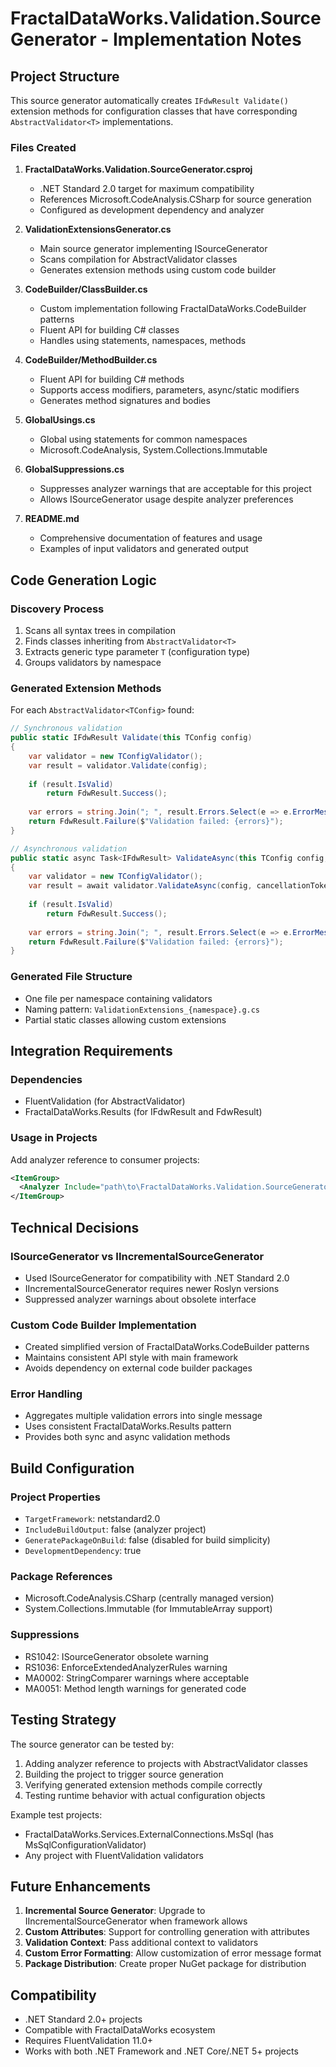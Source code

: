 # FractalDataWorks.Validation.SourceGenerator - Implementation Notes

## Project Structure

This source generator automatically creates `IFdwResult Validate()` extension methods for configuration classes that have corresponding `AbstractValidator<T>` implementations.

### Files Created

1. **FractalDataWorks.Validation.SourceGenerator.csproj**
   - .NET Standard 2.0 target for maximum compatibility
   - References Microsoft.CodeAnalysis.CSharp for source generation
   - Configured as development dependency and analyzer

2. **ValidationExtensionsGenerator.cs**
   - Main source generator implementing ISourceGenerator
   - Scans compilation for AbstractValidator<T> classes
   - Generates extension methods using custom code builder

3. **CodeBuilder/ClassBuilder.cs**
   - Custom implementation following FractalDataWorks.CodeBuilder patterns
   - Fluent API for building C# classes
   - Handles using statements, namespaces, methods

4. **CodeBuilder/MethodBuilder.cs**
   - Fluent API for building C# methods
   - Supports access modifiers, parameters, async/static modifiers
   - Generates method signatures and bodies

5. **GlobalUsings.cs**
   - Global using statements for common namespaces
   - Microsoft.CodeAnalysis, System.Collections.Immutable

6. **GlobalSuppressions.cs**
   - Suppresses analyzer warnings that are acceptable for this project
   - Allows ISourceGenerator usage despite analyzer preferences

7. **README.md**
   - Comprehensive documentation of features and usage
   - Examples of input validators and generated output

## Code Generation Logic

### Discovery Process
1. Scans all syntax trees in compilation
2. Finds classes inheriting from `AbstractValidator<T>`
3. Extracts generic type parameter `T` (configuration type)
4. Groups validators by namespace

### Generated Extension Methods

For each `AbstractValidator<TConfig>` found:

```csharp
// Synchronous validation
public static IFdwResult Validate(this TConfig config)
{
    var validator = new TConfigValidator();
    var result = validator.Validate(config);
    
    if (result.IsValid)
        return FdwResult.Success();
    
    var errors = string.Join("; ", result.Errors.Select(e => e.ErrorMessage));
    return FdwResult.Failure($"Validation failed: {errors}");
}

// Asynchronous validation
public static async Task<IFdwResult> ValidateAsync(this TConfig config, CancellationToken cancellationToken = default)
{
    var validator = new TConfigValidator();
    var result = await validator.ValidateAsync(config, cancellationToken);
    
    if (result.IsValid)
        return FdwResult.Success();
    
    var errors = string.Join("; ", result.Errors.Select(e => e.ErrorMessage));
    return FdwResult.Failure($"Validation failed: {errors}");
}
```

### Generated File Structure
- One file per namespace containing validators
- Naming pattern: `ValidationExtensions_{namespace}.g.cs`
- Partial static classes allowing custom extensions

## Integration Requirements

### Dependencies
- FluentValidation (for AbstractValidator<T>)
- FractalDataWorks.Results (for IFdwResult and FdwResult)

### Usage in Projects
Add analyzer reference to consumer projects:
```xml
<ItemGroup>
  <Analyzer Include="path\to\FractalDataWorks.Validation.SourceGenerator.dll" />
</ItemGroup>
```

## Technical Decisions

### ISourceGenerator vs IIncrementalSourceGenerator
- Used ISourceGenerator for compatibility with .NET Standard 2.0
- IIncrementalSourceGenerator requires newer Roslyn versions
- Suppressed analyzer warnings about obsolete interface

### Custom Code Builder Implementation
- Created simplified version of FractalDataWorks.CodeBuilder patterns
- Maintains consistent API style with main framework
- Avoids dependency on external code builder packages

### Error Handling
- Aggregates multiple validation errors into single message
- Uses consistent FractalDataWorks.Results pattern
- Provides both sync and async validation methods

## Build Configuration

### Project Properties
- `TargetFramework`: netstandard2.0
- `IncludeBuildOutput`: false (analyzer project)
- `GeneratePackageOnBuild`: false (disabled for build simplicity)
- `DevelopmentDependency`: true

### Package References
- Microsoft.CodeAnalysis.CSharp (centrally managed version)
- System.Collections.Immutable (for ImmutableArray support)

### Suppressions
- RS1042: ISourceGenerator obsolete warning
- RS1036: EnforceExtendedAnalyzerRules warning
- MA0002: StringComparer warnings where acceptable
- MA0051: Method length warnings for generated code

## Testing Strategy

The source generator can be tested by:

1. Adding analyzer reference to projects with AbstractValidator<T> classes
2. Building the project to trigger source generation
3. Verifying generated extension methods compile correctly
4. Testing runtime behavior with actual configuration objects

Example test projects:
- FractalDataWorks.Services.ExternalConnections.MsSql (has MsSqlConfigurationValidator)
- Any project with FluentValidation validators

## Future Enhancements

1. **Incremental Source Generator**: Upgrade to IIncrementalSourceGenerator when framework allows
2. **Custom Attributes**: Support for controlling generation with attributes
3. **Validation Context**: Pass additional context to validators
4. **Custom Error Formatting**: Allow customization of error message format
5. **Package Distribution**: Create proper NuGet package for distribution

## Compatibility

- .NET Standard 2.0+ projects
- Compatible with FractalDataWorks ecosystem
- Requires FluentValidation 11.0+
- Works with both .NET Framework and .NET Core/.NET 5+ projects